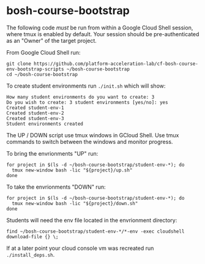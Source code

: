 # bosh-course-bootstrap

The following code _must_ be run from within a Google Cloud Shell session, where tmux is enabled by default.
Your session should be pre-authenticated as an "Owner" of the target project.

From Google Cloud Shell run:
```
git clone https://github.com/platform-acceleration-lab/cf-bosh-course-env-bootstrap-scripts ~/bosh-course-bootstrap
cd ~/bosh-course-bootstrap
```

To create student environments run `./init.sh` which will show:
```
How many student environments do you want to create: 3
Do you wish to create: 3 student environments [yes/no]: yes
Created student-env-1
Created student-env-2
Created student-env-3
Student environments created         
```

The UP / DOWN script use tmux windows in GCloud Shell.
Use tmux commands to switch between the windows and monitor progress.

To bring the envrionments "UP" run:
```
for project in $(ls -d ~/bosh-course-bootstrap/student-env-*); do
  tmux new-window bash -lic "${project}/up.sh"
done
```

To take the envrionments "DOWN" run:
```
for project in $(ls -d ~/bosh-course-bootstrap/student-env-*); do
  tmux new-window bash -lic "${project}/down.sh"
done
```

Students will need the env file located in the envrionment directory:
```
find ~/bosh-course-bootstrap/student-env-*/*-env -exec cloudshell download-file {} \;
```

If at a later point your cloud console vm was recreated run `./install_deps.sh`.

